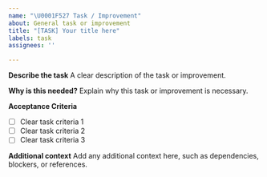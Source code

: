 ```yaml
---
name: "\U0001F527 Task / Improvement"
about: General task or improvement
title: "[TASK] Your title here"
labels: task
assignees: ''

---
```


**Describe the task**
A clear description of the task or improvement.

**Why is this needed?**
Explain why this task or improvement is necessary.

**Acceptance Criteria**
- [ ] Clear task criteria 1
- [ ] Clear task criteria 2
- [ ] Clear task criteria 3

**Additional context**
Add any additional context here, such as dependencies, blockers, or references.
